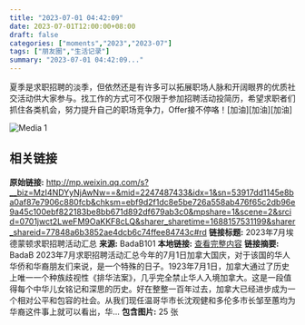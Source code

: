 ```yaml
---
title: "2023-07-01 04:42:09"
date: 2023-07-01T12:00:00+08:00
draft: false
categories: ["moments","2023","2023-07"]
tags: ["朋友圈","生活记录"]
summary: "2023-07-01 04:42:09..."
---
```


夏季是求职招聘的淡季，但依然还是有许多可以拓展职场人脉和开阔眼界的优质社交活动供大家参与。找工作的方式可不仅限于参加招聘活动投简历，希望求职者们抓住各类机会，努力提升自己的职场竞争力，Offer接不停咯！[加油][加油][加油]

![Media 1](/Moments/photos/2023-07-01/202307010442090.jpg)

## 相关链接

**原始链接:** http://mp.weixin.qq.com/s?__biz=MzI4NDYyNjAwNw==&mid=2247487433&idx=1&sn=53917dd1145e8ba0af87e7906c880fcb&chksm=ebf9d2f1dc8e5be726a558ab476f65c2db96e9a45c100ebf822183be8bb671d892df679ab3c0&mpshare=1&scene=2&srcid=0701jwct2LweFM9OaKKF8cLQ&sharer_sharetime=1688157531199&sharer_shareid=77848a6b3852ae4dcb6c74ffee84743c#rd
**链接标题:** 2023年7月埃德蒙顿求职招聘活动汇总
**来源:** BadaB101
**本地链接:** [查看完整内容](/link_content/2023/07/2023-07-01-2/link_content/)
**链接摘要:** BadaB 2023年7月求职招聘活动汇总今年的7月1日加拿大国庆，对于该国的华人华侨和华裔朋友们来说，是一个特殊的日子。1923年7月1日，加拿大通过了历史上唯一一个种族歧视性《排华法案》，几乎完全禁止华人入境加拿大。这是一段值得每个中华儿女铭记和深思的历史。好在整整一百年过去，加拿大已经进步成为一个相对公平和包容的社会。从我们现任温哥华市长沈观健和多伦多市长邹至蕙均为华裔这件事上就可以看出，华...
**包含图片:** 25 张

